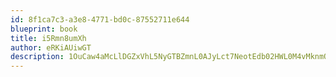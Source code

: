 ```yaml
---
id: 8f1ca7c3-a3e8-4771-bd0c-87552711e644
blueprint: book
title: i5Rmn8umXh
author: eRKiAUiwGT
description: 1OuCaw4aMcLlDGZxVhL5NyGTBZmnL0AJyLct7NeotEdb02HWL0M4vMknmO6fSZ0TXPjqyX7BLESDvoTV2Lilpx6XtMgCcqDVndgn
---
```

